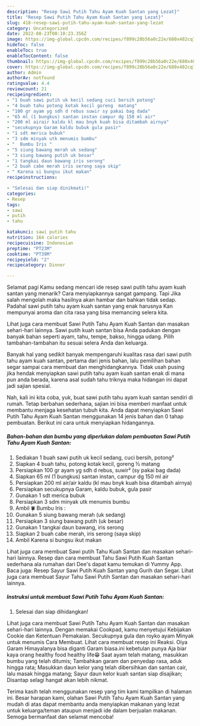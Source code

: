 ```yaml
---
description: "Resep Sawi Putih Tahu Ayam Kuah Santan yang Lezat}"
title: "Resep Sawi Putih Tahu Ayam Kuah Santan yang Lezat}"
slug: 418-resep-sawi-putih-tahu-ayam-kuah-santan-yang-lezat
category: Uncategorized
date: 2022-08-23T00:10:23.356Z
image: https://img-global.cpcdn.com/recipes/f899c28b56a0c22e/680x482cq70/sawi-putih-tahu-ayam-kuah-santan-foto-resep-utama.jpg
hideToc: false
enableToc: true
enableTocContent: false
thumbnail: https://img-global.cpcdn.com/recipes/f899c28b56a0c22e/680x482cq70/sawi-putih-tahu-ayam-kuah-santan-foto-resep-utama.jpg
cover: https://img-global.cpcdn.com/recipes/f899c28b56a0c22e/680x482cq70/sawi-putih-tahu-ayam-kuah-santan-foto-resep-utama.jpg
author: Admin
authorAv: notfound
ratingvalue: 4.4
reviewcount: 21
recipeingredient:
- "1 buah sawi putih uk kecil sedang cuci bersih potong"
- "4 buah tahu potong kotak kecil goreng  matang"
- "100 gr ayam yg sdh d rebus suwir sy pakai bag dada"
- "65 ml (1 bungkus) santan instan campur dg 150 ml air"
- "200 ml airair kaldu kl mau bnyk kuah bisa ditambah airnya"
- "secukupnya Garam kaldu bubuk gula pasir"
- "1 sdt merica bubuk"
- "3 sdm minyak utk menumis bumbu"
- "  Bumbu Iris "
- "5 siung bawang merah uk sedang"
- "3 siung bawang putih uk besar"
- "1 tangkai daun bawang iris serong"
- "2 buah cabe merah iris serong saya skip"
- " Karena si bungsu ikut makan"
recipeinstructions:

- "Selesai dan siap dinikmati!"
categories:
- Resep
tags:
- sawi
- putih
- tahu

katakunci: sawi putih tahu 
nutrition: 164 calories
recipecuisine: Indonesian
preptime: "PT23M"
cooktime: "PT39M"
recipeyield: "2"
recipecategory: Dinner

---
```



Selamat pagi Kamu sedang mencari ide resep sawi putih tahu ayam kuah santan yang menarik? Cara menyiapkannya sangat gampang. Tapi Jika salah mengolah maka hasilnya akan hambar dan bahkan tidak sedap. Padahal sawi putih tahu ayam kuah santan yang enak harusnya Kan mempunyai aroma dan cita rasa yang bisa memancing selera kita.


Lihat juga cara membuat Sawi Putih Tahu Ayam Kuah Santan dan masakan sehari-hari lainnya. Sawi putih kuah santan bisa Anda padukan dengan banyak bahan seperti ayam, tahu, tempe, bakso, hingga udang. Pilih tambahan-tambahan itu sesuai selera Anda dan keluarga.

Banyak hal yang sedikit banyak mempengaruhi kualitas rasa dari sawi putih tahu ayam kuah santan, pertama dari jenis bahan, lalu pemilihan bahan segar sampai cara membuat dan menghidangkannya. Tidak usah pusing jika hendak menyiapkan sawi putih tahu ayam kuah santan enak di mana pun anda berada, karena asal sudah tahu triknya maka hidangan ini dapat jadi sajian spesial.


Nah, kali ini kita coba, yuk, buat sawi putih tahu ayam kuah santan sendiri di rumah. Tetap berbahan sederhana, sajian ini bisa memberi manfaat untuk membantu menjaga kesehatan tubuh kita. Anda dapat menyiapkan Sawi Putih Tahu Ayam Kuah Santan menggunakan 14 jenis bahan dan 0 tahap pembuatan. Berikut ini cara untuk menyiapkan hidangannya.

<!--inarticleads1-->

##### Bahan-bahan dan bumbu yang diperlukan dalam pembuatan Sawi Putih Tahu Ayam Kuah Santan:

1. Sediakan 1 buah sawi putih uk kecil sedang, cuci bersih, potong²
1. Siapkan 4 buah tahu, potong kotak kecil, goreng ½ matang
1. Persiapkan 100 gr ayam yg sdh d rebus, suwir² (sy pakai bag dada)
1. Siapkan 65 ml (1 bungkus) santan instan, campur dg 150 ml air
1. Persiapkan 200 ml air/air kaldu (kl mau bnyk kuah bisa ditambah airnya)
1. Persiapkan secukupnya Garam, kaldu bubuk, gula pasir
1. Gunakan 1 sdt merica bubuk
1. Persiapkan 3 sdm minyak utk menumis bumbu
1. Ambil  🍀 Bumbu Iris :
1. Gunakan 5 siung bawang merah (uk sedang)
1. Persiapkan 3 siung bawang putih (uk besar)
1. Gunakan 1 tangkai daun bawang, iris serong
1. Siapkan 2 buah cabe merah, iris serong (saya skip)
1. Ambil  Karena si bungsu ikut makan


Lihat juga cara membuat Sawi putih Tahu Kuah Santan dan masakan sehari-hari lainnya. Resep dan cara membuat Tahu Sawi Putih Kuah Santan sederhana ala rumahan dari Dee&#39;s dapat kamu temukan di Yummy App. Baca juga: Resep Sayur Sawi Putih Kuah Santan yang Gurih dan Segar. Lihat juga cara membuat Sayur Tahu Sawi Putih Santan dan masakan sehari-hari lainnya. 

<!--inarticleads2-->

##### Instruksi untuk membuat Sawi Putih Tahu Ayam Kuah Santan:


1. Selesai dan siap dihidangkan!

Lihat juga cara membuat Sawi Putih Tahu Ayam Kuah Santan dan masakan sehari-hari lainnya. Dengan memakai Cookpad, kamu menyetujui Kebijakan Cookie dan Ketentuan Pemakaian. Secukupnya gula dan royko ayam Minyak untuk menumis Cara Membuat. Lihat cara membuat resep ini Reaksi. Oiya Garam Himayalanya bisa diganti Garam biasa.ini kebetulan punya Aja biar kaya orang healthy food healthy life😁 Saat ayam telah matang, masukkan bumbu yang telah ditumis; Tambahkan garam dan penyedap rasa, aduk hingga rata; Masukkan daun kelor yang telah dibersihkan dan santan cair, lalu masak hingga matang; Sayur daun kelor kuah santan siap disajikan; Disantap selagi hangat akan lebih nikmat. 

Terima kasih telah menggunakan resep yang tim kami tampilkan di halaman ini. Besar harapan kami, olahan Sawi Putih Tahu Ayam Kuah Santan yang mudah di atas dapat membantu anda menyiapkan makanan yang lezat untuk keluarga/teman ataupun menjadi ide dalam berjualan makanan. Semoga bermanfaat dan selamat mencoba!

